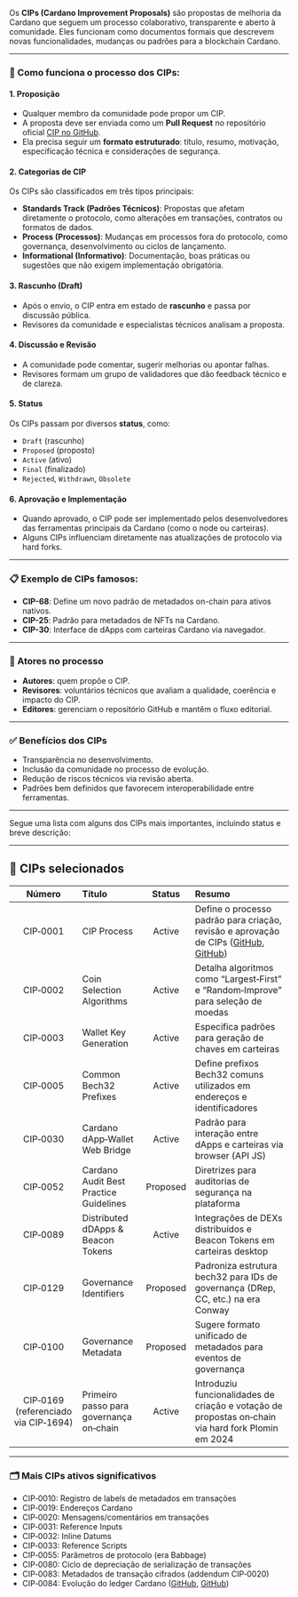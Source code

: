 Os **CIPs (Cardano Improvement Proposals)** são propostas de melhoria da Cardano que seguem um processo colaborativo, transparente e aberto à comunidade. Eles funcionam como documentos formais que descrevem novas funcionalidades, mudanças ou padrões para a blockchain Cardano.

---

### 🔧 Como funciona o processo dos CIPs:

#### 1. **Proposição**

* Qualquer membro da comunidade pode propor um CIP.
* A proposta deve ser enviada como um **Pull Request** no repositório oficial [CIP no GitHub](https://github.com/cardano-foundation/CIPs).
* Ela precisa seguir um **formato estruturado**: título, resumo, motivação, especificação técnica e considerações de segurança.

#### 2. **Categorias de CIP**

Os CIPs são classificados em três tipos principais:

* **Standards Track (Padrões Técnicos)**: Propostas que afetam diretamente o protocolo, como alterações em transações, contratos ou formatos de dados.
* **Process (Processos)**: Mudanças em processos fora do protocolo, como governança, desenvolvimento ou ciclos de lançamento.
* **Informational (Informativo)**: Documentação, boas práticas ou sugestões que não exigem implementação obrigatória.

#### 3. **Rascunho (Draft)**

* Após o envio, o CIP entra em estado de **rascunho** e passa por discussão pública.
* Revisores da comunidade e especialistas técnicos analisam a proposta.

#### 4. **Discussão e Revisão**

* A comunidade pode comentar, sugerir melhorias ou apontar falhas.
* Revisores formam um grupo de validadores que dão feedback técnico e de clareza.

#### 5. **Status**

Os CIPs passam por diversos **status**, como:

* `Draft` (rascunho)
* `Proposed` (proposto)
* `Active` (ativo)
* `Final` (finalizado)
* `Rejected`, `Withdrawn`, `Obsolete`

#### 6. **Aprovação e Implementação**

* Quando aprovado, o CIP pode ser implementado pelos desenvolvedores das ferramentas principais da Cardano (como o node ou carteiras).
* Alguns CIPs influenciam diretamente nas atualizações de protocolo via hard forks.

---

### 📋 Exemplo de CIPs famosos:

* **CIP-68**: Define um novo padrão de metadados on-chain para ativos nativos.
* **CIP-25**: Padrão para metadados de NFTs na Cardano.
* **CIP-30**: Interface de dApps com carteiras Cardano via navegador.

---

### 🤝 Atores no processo

* **Autores**: quem propõe o CIP.
* **Revisores**: voluntários técnicos que avaliam a qualidade, coerência e impacto do CIP.
* **Editores**: gerenciam o repositório GitHub e mantêm o fluxo editorial.

---

### ✅ Benefícios dos CIPs

* Transparência no desenvolvimento.
* Inclusão da comunidade no processo de evolução.
* Redução de riscos técnicos via revisão aberta.
* Padrões bem definidos que favorecem interoperabilidade entre ferramentas.

---
Segue uma lista com alguns dos CIPs mais importantes, incluindo status e breve descrição:

---

## 📘 CIPs selecionados

|                Número                | Título                                  |  Status  | Resumo                                                                                              |
| :----------------------------------: | :-------------------------------------- | :------: | :-------------------------------------------------------------------------------------------------- |
|               CIP‑0001               | CIP Process                             |  Active  | Define o processo padrão para criação, revisão e aprovação de CIPs ([GitHub][1], [GitHub][2])       |
|               CIP‑0002               | Coin Selection Algorithms               |  Active  | Detalha algoritmos como “Largest‑First” e “Random‑Improve” para seleção de moedas                   |
|               CIP‑0003               | Wallet Key Generation                   |  Active  | Especifica padrões para geração de chaves em carteiras                                              |
|               CIP‑0005               | Common Bech32 Prefixes                  |  Active  | Define prefixos Bech32 comuns utilizados em endereços e identificadores                             |
|               CIP‑0030               | Cardano dApp‑Wallet Web Bridge          |  Active  | Padrão para interação entre dApps e carteiras via browser (API JS)                                  |
|               CIP‑0052               | Cardano Audit Best Practice Guidelines  | Proposed | Diretrizes para auditorias de segurança na plataforma                                               |
|               CIP‑0089               | Distributed dDApps & Beacon Tokens      |  Active  | Integrações de DEXs distribuídos e Beacon Tokens em carteiras desktop                               |
|               CIP‑0129               | Governance Identifiers                  | Proposed | Padroniza estrutura bech32 para IDs de governança (DRep, CC, etc.) na era Conway                    |
|               CIP‑0100               | Governance Metadata                     | Proposed | Sugere formato unificado de metadados para eventos de governança                                    |
| CIP‑0169 (referenciado via CIP‑1694) | Primeiro passo para governança on‑chain |  Active  | Introduziu funcionalidades de criação e votação de propostas on‑chain via hard fork Plomin em 2024  |

---

### 🗂️ Mais CIPs ativos significativos

* CIP‑0010: Registro de labels de metadados em transações
* CIP‑0019: Endereços Cardano
* CIP‑0020: Mensagens/comentários em transações
* CIP‑0031: Reference Inputs
* CIP‑0032: Inline Datums
* CIP‑0033: Reference Scripts
* CIP‑0055: Parâmetros de protocolo (era Babbage)
* CIP‑0080: Ciclo de depreciação de serialização de transações
* CIP‑0083: Metadados de transação cifrados (addendum CIP‑0020)
* CIP‑0084: Evolução do ledger Cardano ([GitHub][2], [GitHub][1])

[1]: https://github.com/Cerkoryn/CIPs?utm_source=chatgpt.com "GitHub - Cerkoryn/CIPs"
[2]: https://github.com/cardano-foundation/CIPs?utm_source=chatgpt.com "GitHub - cardano-foundation/CIPs: Cardano Improvement Proposals (CIPs)"

